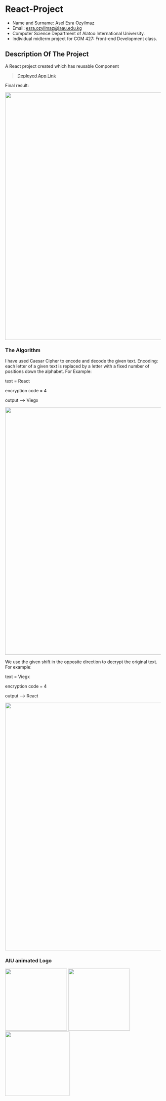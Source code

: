 React-Project
==================================================================

- Name and Surname: Asel Esra Ozyilmaz
- Email: esra.ozyilmaz@iaau.edu.kg
- Computer Science Department of Alatoo International University.
- Individual midterm project for COM 427: Front-end Development class.

## Description Of The Project

A React project created which has reusable Component

> [Deployed App Link](https://react-project-jy80a0vpe-aselesra.vercel.app/)


Final result:

<img src="https://user-images.githubusercontent.com/64264345/200198879-af22ad50-1e20-4c88-b046-aed90721b46c.png" width="800">


### The Algorithm
I have used Caesar Cipher to encode and decode the given text. Encoding: each letter of a given text is replaced by a letter with a fixed number of positions down the alphabet.
For Example: 

text = React

encryption code = 4 

output --> Viegx

<img src="https://user-images.githubusercontent.com/64264345/200199369-74bb19d8-4387-4c5e-9fd2-cb50ec5ea25a.png" width="800">

We use the given shift in the opposite direction to decrypt the original text.
For example:

text = Viegx

encryption code = 4 

output --> React

<img src="https://user-images.githubusercontent.com/64264345/200199748-e3bc6082-da22-4503-b7b2-09386376dff8.png" width="800">

### AIU animated Logo

<img src="https://user-images.githubusercontent.com/64264345/200199859-422475a3-ea9d-4255-99e1-a6a0fc8dd1d6.png" width="200"> <img src="https://user-images.githubusercontent.com/64264345/200199891-010769c5-6e81-48a3-8239-3bdae86fe342.png" width="200"> <img src="https://user-images.githubusercontent.com/64264345/200199944-9f8484ee-f9d6-42d3-856d-f098bb46aee0.png" width="208"> 




